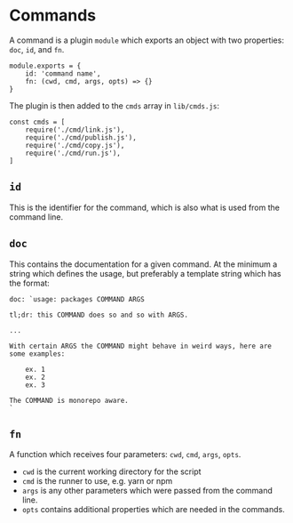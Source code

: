 <!-- @format -->

# Commands

A command is a plugin `module` which exports an object with two
properties: `doc`, `id`, and `fn`.

```
module.exports = {
    id: 'command name',
    fn: (cwd, cmd, args, opts) => {}
}
```

The plugin is then added to the `cmds` array in `lib/cmds.js`:

```
const cmds = [
    require('./cmd/link.js'),
    require('./cmd/publish.js'),
    require('./cmd/copy.js'),
    require('./cmd/run.js'),
]
```

## `id`

This is the identifier for the command, which is also what is used from
the command line.

## `doc`

This contains the documentation for a given command. At the minimum a string which defines the usage, but preferably a template string which has the format:

```
doc: `usage: packages COMMAND ARGS

tl;dr: this COMMAND does so and so with ARGS.

...

With certain ARGS the COMMAND might behave in weird ways, here are some examples:

    ex. 1
    ex. 2
    ex. 3

The COMMAND is monorepo aware.
`
```

## `fn`

A function which receives four parameters: `cwd`, `cmd`, `args`, `opts`.

-   `cwd` is the current working directory for the script
-   `cmd` is the runner to use, e.g. yarn or npm
-   `args` is any other parameters which were passed from the command
    line.
-   `opts` contains additional properties which are needed in the commands.
